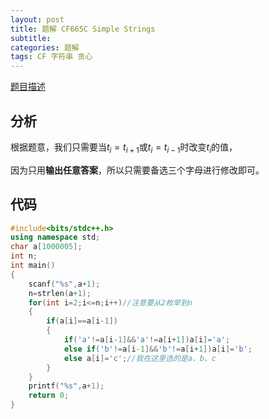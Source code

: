 ```yaml
---
layout: post
title: 题解 CF665C Simple Strings
subtitle:
categories: 题解
tags: CF 字符串 贪心
---
```



[题目描述](https://www.luogu.com.cn/problem/CF665C)
## 分析
根据题意，我们只需要当$t_i=t_{i+1}$或$t_i=t_{i-1}$时改变$t_i$的值，

因为只用**输出任意答案**，所以只需要备选三个字母进行修改即可。
## 代码
~~~ cpp
#include<bits/stdc++.h>
using namespace std;
char a[1000005];
int n;
int main()
{
	scanf("%s",a+1);
	n=strlen(a+1);
	for(int i=2;i<=n;i++)//注意要从2枚举到n
	{
		if(a[i]==a[i-1])
		{
			if('a'!=a[i-1]&&'a'!=a[i+1])a[i]='a';
			else if('b'!=a[i-1]&&'b'!=a[i+1])a[i]='b';
			else a[i]='c';//我在这里选的是a、b、c
		}
	}
	printf("%s",a+1);
   	return 0;
}
~~~
